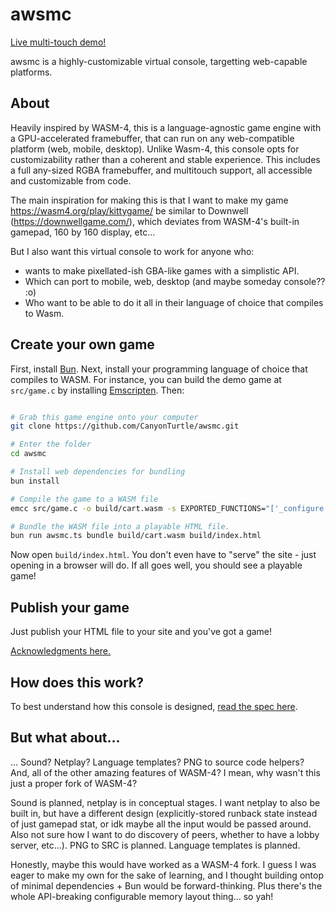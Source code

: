 # awsmc

[Live multi-touch demo!](https://canyonturtle.github.io/awsmc/)

awsmc is a highly-customizable virtual console, targetting web-capable platforms.

## About

Heavily inspired by WASM-4, this is a language-agnostic game engine with a GPU-accelerated framebuffer, that can run on any web-compatible platform (web, mobile, desktop). Unlike Wasm-4, this console opts for customizability rather than a coherent and stable experience. This includes a full any-sized RGBA framebuffer, and multitouch support, all accessible and customizable from code.

The main inspiration for making this is that I want to make my game <https://wasm4.org/play/kittygame/> be similar to Downwell (<https://downwellgame.com/>), which deviates from WASM-4's built-in gamepad, 160 by 160 display, etc...

But I also want this virtual console to work for anyone who:
- wants to make pixellated-ish GBA-like games with a simplistic API.
- Which can port to mobile, web, desktop (and maybe someday console?? :o)
- Who want to be able to do it all in their language of choice that compiles to Wasm.

## Create your own game
First, install [Bun](https://bun.sh/).
Next, install your programming language of choice that compiles to WASM.
For instance, you can build the demo game at `src/game.c` by installing [Emscripten](https://emscripten.org/).
Then:

```bash

# Grab this game engine onto your computer
git clone https://github.com/CanyonTurtle/awsmc.git

# Enter the folder
cd awsmc

# Install web dependencies for bundling
bun install

# Compile the game to a WASM file
emcc src/game.c -o build/cart.wasm -s EXPORTED_FUNCTIONS="['_configure', '_update']" -s STACK_SIZE=8mb -Oz --no-entry -Wl,--stack-first

# Bundle the WASM file into a playable HTML file.
bun run awsmc.ts bundle build/cart.wasm build/index.html
```

Now open `build/index.html`. You don't even have to "serve" the site - just opening in a browser will do. If all goes well, you should see a playable game!

## Publish your game

Just publish your HTML file to your site and you've got a game!

[Acknowledgments here.](./acknowledgments.md)

## How does this work?

To best understand how this console is designed, [read the
spec here](./runtime/awsmc_console_types.ts).

## But what about...
... Sound? Netplay? Language templates? PNG to source code helpers? And, all of the other amazing features of WASM-4? I mean, why wasn't this just a proper fork of WASM-4?

Sound is planned, netplay is in conceptual stages. I want netplay to also be built in, but have a different design (explicitly-stored runback state instead of just gamepad stat, or idk maybe all the input would be passed around. Also
not sure how I want to do discovery of peers, whether to have a lobby server, etc...). PNG to SRC is planned. Language templates is planned. 

Honestly, maybe this would have worked as a WASM-4 fork. I guess I was eager to make my own for the sake of learning, and I thought building ontop of minimal dependencies + Bun would be forward-thinking. Plus there's the whole API-breaking configurable memory layout thing... so yah!